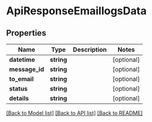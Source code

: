 # ApiResponseEmaillogsData

## Properties
Name | Type | Description | Notes
------------ | ------------- | ------------- | -------------
**datetime** | **string** |  | [optional] 
**message_id** | **string** |  | [optional] 
**to_email** | **string** |  | [optional] 
**status** | **string** |  | [optional] 
**details** | **string** |  | [optional] 

[[Back to Model list]](../README.md#documentation-for-models) [[Back to API list]](../README.md#documentation-for-api-endpoints) [[Back to README]](../README.md)



